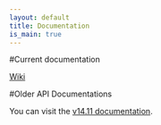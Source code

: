 ```yaml
---
layout: default
title: Documentation
is_main: true
---
```


#Current documentation

[Wiki](https://github.com/AversivePlusPlus/AversivePlusPlus/wiki)

#Older API Documentations

You can visit the [v14.11 documentation](http://astralien3000.github.io/aversive--).
